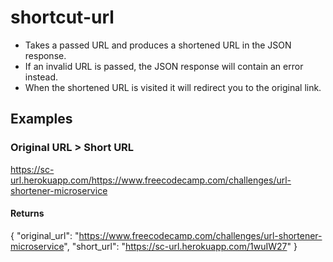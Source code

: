 # shortcut-url

* Takes a passed URL and produces a shortened URL in the JSON response.
* If an invalid URL is passed, the JSON response will contain an error instead.
* When the shortened URL is visited it will redirect you to the original link.

## Examples
### Original URL > Short URL

https://sc-url.herokuapp.com/https://www.freecodecamp.com/challenges/url-shortener-microservice
#### Returns

{ 
"original_url": "https://www.freecodecamp.com/challenges/url-shortener-microservice", 
"short_url": "https://sc-url.herokuapp.com/1wuIW27"
}
